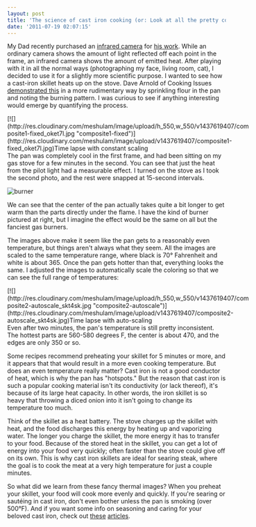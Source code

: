 ```yaml
---
layout: post
title: 'The science of cast iron cooking (or: Look at all the pretty colors!)'
date: '2011-07-19 02:07:15'
---
```



My Dad recently purchased an [infrared camera](http://en.wikipedia.org/wiki/Thermography) for [his work](http://www.chicagowindowexpert.com/). While an ordinary camera shows the amount of light reflected off each point in the frame, an infrared camera shows the amount of emitted heat. After playing with it in all the normal ways (photographing my face, living room, cat), I decided to use it for a slightly more scientific purpose. I wanted to see how a cast-iron skillet heats up on the stove. Dave Arnold of Cooking Issues [demonstrated this](http://www.cookingissues.com/2010/02/16/heavy-metal-the-science-of-cast-iron-cooking/) in a more rudimentary way by sprinkling flour in the pan and noting the burning pattern. I was curious to see if anything interesting would emerge by quantifying the process.

<div class="wp-caption aligncenter" id="attachment_690" style="width: 560px">[![](http://res.cloudinary.com/meshulam/image/upload/h_550,w_550/v1437619407/composite1-fixed_oket7l.jpg "composite1-fixed")](http://res.cloudinary.com/meshulam/image/upload/v1437619407/composite1-fixed_oket7l.jpg)Time lapse with constant scaling

</div>The pan was completely cool in the first frame, and had been sitting on my gas stove for a few minutes in the second. You can see that just the heat from the pilot light had a measurable effect. I turned on the stove as I took the second photo, and the rest were snapped at 15-second intervals.

![burner](http://res.cloudinary.com/meshulam/image/upload/h_225,w_300/v1437619407/burner_mlwmgd.jpg "burner")

We can see that the center of the pan actually takes quite a bit longer to get warm than the parts directly under the flame. I have the kind of burner pictured at right, but I imagine the effect would be the same on all but the fanciest gas burners.

The images above make it seem like the pan gets to a reasonably even temperature, but things aren't always what they seem. All the images are scaled to the same temperature range, where black is 70° Fahrenheit and white is about 365. Once the pan gets hotter than that, everything looks the same. I adjusted the images to automatically scale the coloring so that we can see the full range of temperatures:

<div class="wp-caption aligncenter" id="attachment_694" style="width: 560px">[![](http://res.cloudinary.com/meshulam/image/upload/h_550,w_550/v1437619407/composite2-autoscale_skt4sk.jpg "composite2-autoscale")](http://res.cloudinary.com/meshulam/image/upload/v1437619407/composite2-autoscale_skt4sk.jpg)Time lapse with auto-scaling

</div>Even after two minutes, the pan's temperature is still pretty inconsistent. The hottest parts are 560-580 degrees F, the center is about 470, and the edges are only 350 or so.

Some recipes recommend preheating your skillet for 5 minutes or more, and it appears that that would result in a more even cooking temperature. But does an even temperature really matter? Cast iron is not a good conductor of heat, which is why the pan has "hotspots." But the reason that cast iron is such a popular cooking material isn't its conductivity (or lack thereof), it's because of its large heat capacity. In other words, the iron skillet is so heavy that throwing a diced onion into it isn't going to change its temperature too much.

Think of the skillet as a heat battery. The stove charges up the skillet with heat, and the food discharges this energy by heating up and vaporizing water. The longer you charge the skillet, the more energy it has to transfer to your food. Because of the stored heat in the skillet, you can get a lot of energy into your food very quickly; often faster than the stove could give off on its own. This is why cast iron skillets are ideal for searing steak, where the goal is to cook the meat at a very high temperature for just a couple minutes.

So what did we learn from these fancy thermal images? When you preheat your skillet, your food will cook more evenly and quickly. If you're searing or sautéing in cast iron, don't even bother unless the pan is smoking (over 500°F). And if you want some info on seasoning and caring for your beloved cast iron, check out [these](http://blackirondude.blogspot.com/2008/05/seasoning-cast-iron-cookware.html) [articles](http://blackirondude.blogspot.com/2008/12/cleaning-your-cast-iron-cookware.html).


